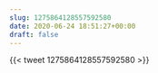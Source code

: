 ```yaml
---
slug: 1275864128557592580
date: 2020-06-24 18:51:27+00:00
draft: false
---
```


{{< tweet 1275864128557592580 >}}
